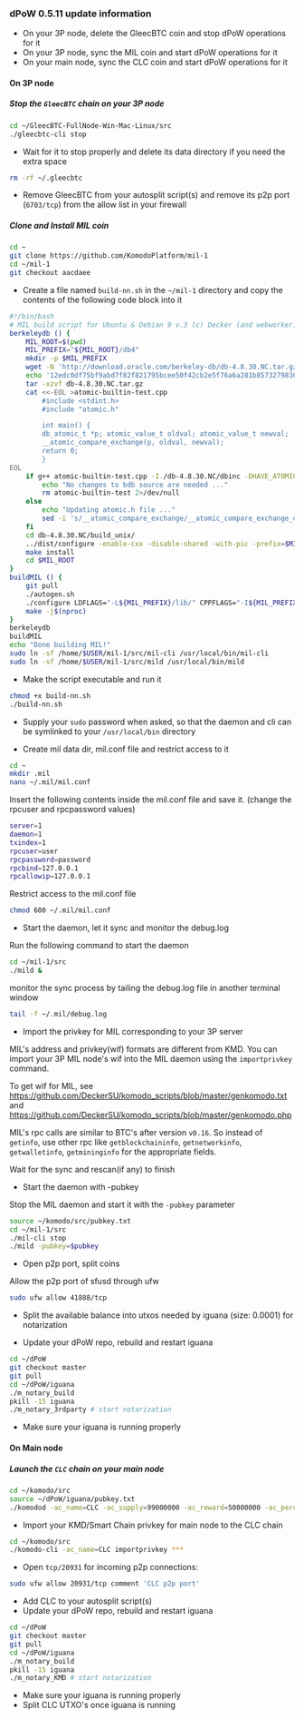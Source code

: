 ### dPoW 0.5.11 update information

- On your 3P node, delete the GleecBTC coin and stop dPoW operations for it
- On your 3P node, sync the MIL coin and start dPoW operations for it
- On your main node, sync the CLC coin and start dPoW operations for it

#### On 3P node

##### Stop the `GleecBTC` chain on your 3P node

```bash
cd ~/GleecBTC-FullNode-Win-Mac-Linux/src
./gleecbtc-cli stop
```

- Wait for it to stop properly and delete its data directory if you need the extra space

```bash
rm -rf ~/.gleecbtc
```

- Remove GleecBTC from your autosplit script(s) and remove its p2p port (`6703/tcp`) from the allow list in your firewall

##### Clone and Install MIL coin

```bash
cd ~
git clone https://github.com/KomodoPlatform/mil-1
cd ~/mil-1
git checkout aacdaee
```

- Create a file named `build-nn.sh` in the `~/mil-1` directory and copy the contents of the following code block into it

```bash
#!/bin/bash
# MIL build script for Ubuntu & Debian 9 v.3 (c) Decker (and webworker)
berkeleydb () {
    MIL_ROOT=$(pwd)
    MIL_PREFIX="${MIL_ROOT}/db4"
    mkdir -p $MIL_PREFIX
    wget -N 'http://download.oracle.com/berkeley-db/db-4.8.30.NC.tar.gz'
    echo '12edc0df75bf9abd7f82f821795bcee50f42cb2e5f76a6a281b85732798364ef db-4.8.30.NC.tar.gz' | sha256sum -c
    tar -xzvf db-4.8.30.NC.tar.gz
    cat <<-EOL >atomic-builtin-test.cpp
        #include <stdint.h>
        #include "atomic.h"

        int main() {
        db_atomic_t *p; atomic_value_t oldval; atomic_value_t newval;
        __atomic_compare_exchange(p, oldval, newval);
        return 0;
        }
EOL
    if g++ atomic-builtin-test.cpp -I./db-4.8.30.NC/dbinc -DHAVE_ATOMIC_SUPPORT -DHAVE_ATOMIC_X86_GCC_ASSEMBLY -o atomic-builtin-test 2>/dev/null; then
        echo "No changes to bdb source are needed ..."
        rm atomic-builtin-test 2>/dev/null
    else
        echo "Updating atomic.h file ..."
        sed -i 's/__atomic_compare_exchange/__atomic_compare_exchange_db/g' db-4.8.30.NC/dbinc/atomic.h
    fi
    cd db-4.8.30.NC/build_unix/
    ../dist/configure -enable-cxx -disable-shared -with-pic -prefix=$MIL_PREFIX
    make install
    cd $MIL_ROOT
}
buildMIL () {
    git pull
    ./autogen.sh
    ./configure LDFLAGS="-L${MIL_PREFIX}/lib/" CPPFLAGS="-I${MIL_PREFIX}/include/" --with-gui=no --disable-tests --disable-bench --without-miniupnpc --enable-experimental-asm --enable-static --disable-shared --with-incompatible-bdb
    make -j$(nproc)
}
berkeleydb
buildMIL
echo "Done building MIL!"
sudo ln -sf /home/$USER/mil-1/src/mil-cli /usr/local/bin/mil-cli
sudo ln -sf /home/$USER/mil-1/src/mild /usr/local/bin/mild
```

- Make the script executable and run it

```bash
chmod +x build-nn.sh
./build-nn.sh
```

- Supply your `sudo` password when asked, so that the daemon and cli can be symlinked to your `/usr/local/bin` directory

- Create mil data dir, mil.conf file and restrict access to it

```bash
cd ~
mkdir .mil
nano ~/.mil/mil.conf
```

Insert the following contents inside the mil.conf file and save it. (change the rpcuser and rpcpassword values)

```bash
server=1
daemon=1
txindex=1
rpcuser=user
rpcpassword=password
rpcbind=127.0.0.1
rpcallowip=127.0.0.1
```

Restrict access to the mil.conf file

```bash
chmod 600 ~/.mil/mil.conf
```

- Start the daemon, let it sync and monitor the debug.log

Run the following command to start the daemon

```bash
cd ~/mil-1/src
./mild &
```

monitor the sync process by tailing the debug.log file in another terminal window

```bash
tail -f ~/.mil/debug.log
```

- Import the privkey for MIL corresponding to your 3P server

MIL's address and privkey(wif) formats are different from KMD. You can import your 3P MIL node's wif into the MIL daemon using the `importprivkey` command.

To get wif for MIL, see https://github.com/DeckerSU/komodo_scripts/blob/master/genkomodo.txt and https://github.com/DeckerSU/komodo_scripts/blob/master/genkomodo.php

MIL's rpc calls are similar to BTC's after version `v0.16`. So instead of `getinfo`, use other rpc like `getblockchaininfo`, `getnetworkinfo`, `getwalletinfo`, `getmininginfo` for the appropriate fields.

Wait for the sync and rescan(if any) to finish

- Start the daemon with -pubkey

Stop the MIL daemon and start it with the `-pubkey` parameter

```bash
source ~/komodo/src/pubkey.txt
cd ~/mil-1/src
./mil-cli stop
./mild -pubkey=$pubkey
```

- Open p2p port, split coins

Allow the p2p port of sfusd through ufw

```bash
sudo ufw allow 41888/tcp
```

- Split the available balance into utxos needed by iguana (size: 0.0001) for notarization

- Update your dPoW repo, rebuild and restart iguana

```bash
cd ~/dPoW
git checkout master
git pull
cd ~/dPoW/iguana
./m_notary_build
pkill -15 iguana
./m_notary_3rdparty # start notarization
```

- Make sure your iguana is running properly

#### On Main node

##### Launch the `CLC` chain on your main node

```bash
cd ~/komodo/src
source ~/dPoW/iguana/pubkey.txt
./komodod -ac_name=CLC -ac_supply=99000000 -ac_reward=50000000 -ac_perc=100000000 -ac_founders=1 -ac_cc=45 -ac_public=1 -ac_snapshot=1440 -ac_pubkey=02df9bda7bfe2bcaa938b29a399fb0ba58cfb6cc3ddc0001062a600f60a8237ad9 -addnode=node.cryptocollider.com -ac_adaptivepow=6 -pubkey=$pubkey &
```

- Import your KMD/Smart Chain privkey for main node to the CLC chain

```bash
cd ~/komodo/src
./komodo-cli -ac_name=CLC importprivkey ***
```

- Open `tcp/20931` for incoming p2p connections:

```bash
sudo ufw allow 20931/tcp comment 'CLC p2p port'
```

- Add CLC to your autosplit script(s)
- Update your dPoW repo, rebuild and restart iguana

```bash
cd ~/dPoW
git checkout master
git pull
cd ~/dPoW/iguana
./m_notary_build
pkill -15 iguana
./m_notary_KMD # start notarization
```

- Make sure your iguana is running properly
- Split CLC UTXO's once iguana is running
